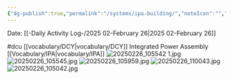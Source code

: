 ```yaml
---
{"dg-publish":true,"permalink":"/systems/ipa-building/","noteIcon":"","created":"2025-05-20T09:18:17.427-05:00"}
---
```


Date: [[-Daily Activity Log-/2025 02-February 26\|2025 02-February 26]]

#dcu 
[[vocabulary/DCY\|vocabulary/DCY]]
Integrated Power Assembly
[[Vocabulary/IPA\|vocabulary/IPA]]
![20250226_105542 1.jpg](/img/user/20250226_105542%201.jpg)
	![20250226_105545.jpg](/img/user/20250226_105545.jpg)
![20250226_105959.jpg](/img/user/20250226_105959.jpg)
![20250226_110043.jpg](/img/user/20250226_110043.jpg)
![20250226_105042.jpg](/img/user/20250226_105042.jpg)